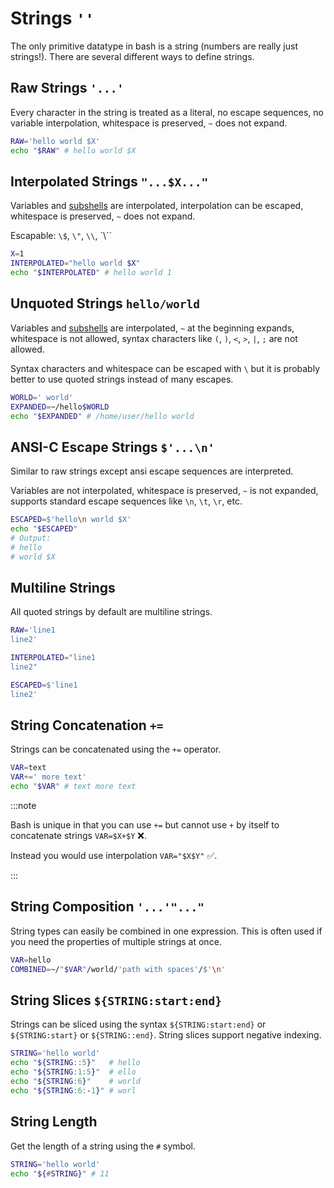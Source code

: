 # Strings `''`

The only primitive datatype in bash is a string (numbers are really just strings!). There are several different ways to define strings.

## Raw Strings `'...'`

Every character in the string is treated as a literal, no escape sequences, no variable interpolation, whitespace is preserved, `~` does not expand.

```bash
RAW='hello world $X'
echo "$RAW" # hello world $X
```

## Interpolated Strings `"...$X..."`

Variables and [subshells](subshells) are interpolated, interpolation can be escaped, whitespace is preserved, `~` does not expand.

Escapable: `\$`, `\"`, `\\`, `\\\``

```bash
X=1
INTERPOLATED="hello world $X"
echo "$INTERPOLATED" # hello world 1
```

## Unquoted Strings `hello/world`

Variables and [subshells](subshells) are interpolated, `~` at the beginning expands, whitespace is not allowed, syntax characters like `(`, `)`, `<`, `>`, `|`, `;` are not allowed.

Syntax characters and whitespace can be escaped with `\` but it is probably better to use quoted strings instead of many escapes.

```bash
WORLD=' world'
EXPANDED=~/hello$WORLD
echo "$EXPANDED" # /home/user/hello world
```

## ANSI-C Escape Strings `$'...\n'`

Similar to raw strings except ansi escape sequences are interpreted.

Variables are not interpolated, whitespace is preserved, `~` is not expanded, supports standard escape sequences like `\n`, `\t`, `\r`, etc.

```bash
ESCAPED=$'hello\n world $X'
echo "$ESCAPED"
# Output:
# hello
# world $X
```

## Multiline Strings

All quoted strings by default are multiline strings.

```bash
RAW='line1
line2'

INTERPOLATED="line1
line2"

ESCAPED=$'line1
line2'
```

<!--
## String Word Splitting (Not Recommended)

By default, if strings are not quoted, they will be expanded: [globs](/globbing) will be evaluated, whitespace will collapse, and the string will be interpreted as multiple strings delimited by whitespace. It is recommended to quote your strings to prevent unwanted expansion, unless you know for certain it will not expand. Use [shell check] to help with this.

```bash
RAW='hello   world'
echo $RAW # 'hello' 'world'

echo "$RAW" # 'hello   world'
```
-->

## String Concatenation `+=`

Strings can be concatenated using the `+=` operator.

```bash
VAR=text
VAR+=' more text'
echo "$VAR" # text more text
```

:::note

Bash is unique in that you can use `+=` but cannot use `+` by itself to concatenate strings `VAR=$X+$Y` ❌.

Instead you would use interpolation `VAR="$X$Y"` ✅.

:::

## String Composition `'...'"..."`

String types can easily be combined in one expression. This is often used if you need the properties of multiple strings at once.

```bash
VAR=hello
COMBINED=~/"$VAR"/world/'path with spaces'/$'\n'
```

## String Slices `${STRING:start:end}`

Strings can be sliced using the syntax `${STRING:start:end}` or `${STRING:start}` or `${STRING::end}`. String slices support negative indexing.

```bash
STRING='hello world'
echo "${STRING::5}"   # hello
echo "${STRING:1:5}"  # ello
echo "${STRING:6}"    # world
echo "${STRING:6:-1}" # worl
```

## String Length

Get the length of a string using the `#` symbol.

```bash
STRING='hello world'
echo "${#STRING}" # 11
```
